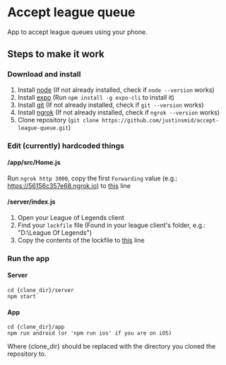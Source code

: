 # Accept league queue
App to accept league queues using your phone.

## Steps to make it work

### Download and install
1. Install [node](https://nodejs.org/en/download/) (If not already installed, check if `node --version` works)
2. Install [expo](https://expo.io/) (Run `npm install -g expo-cli` to install it)
3. Install [git](https://git-scm.com/book/en/v2/Getting-Started-Installing-Git) (If not already installed, check if `git --version` works)
4. Install [ngrok](https://ngrok.com/download) (If not already installed, check if `ngrok --version` works)
5. Clone repository (`git clone https://github.com/justinsmid/accept-league-queue.git`)

### Edit (currently) hardcoded things

#### /app/src/Home.js
Run `ngrok http 3000`, copy the first `Forwarding` value (e.g.: https://56156c357e68.ngrok.io) to [this](https://github.com/justinsmid/accept-league-queue/blob/3bcf51d8f431bcd2bb78c7e06931bdf076a7fc15/app/src/Home.js#L4) line

#### /server/index.js
1. Open your League of Legends client
2. Find your `lockfile` file (Found in your league client's folder, e.g.: "D:\League Of Legends\")
3. Copy the contents of the lockfile to [this](https://github.com/justinsmid/accept-league-queue/blob/f54a76e13c4bb4ea7d1418485f64b1ce649bd73a/server/index.js#L8) line

### Run the app
#### Server
```console
cd {clone_dir}/server
npm start
```

#### App
```
cd {clone_dir}/app
npm run android (or 'npm run ios' if you are on iOS)
```

Where {clone_dir} should be replaced with the directory you cloned the repository to.

